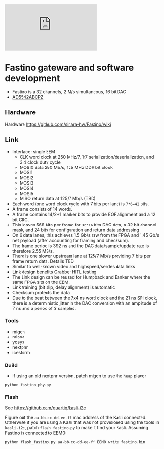 [![QUARTIQ Matrix Chat](https://img.shields.io/matrix/quartiq:matrix.org)](https://matrix.to/#/#quartiq:matrix.org)

# Fastino gateware and software development

* Fastino is a 32 channels, 2 M/s simultaneous, 16 bit DAC
* [AD5542ABCPZ](https://www.analog.com/media/en/technical-documentation/data-sheets/AD5512A_5542A.pdf)

## Hardware

Hardware https://github.com/sinara-hw/Fastino/wiki

## Link

* Interface: single EEM
    * CLK word clock at 250 MHz/7, 1:7 serialization/deserialization, and 3:4 clock duty cycle
    * MOSI0 data 250 Mb/s, 125 MHz DDR bit clock
    * MOSI1
    * MOSI2
    * MOSI3
    * MOSI4
    * MOSI5
    * MISO return data at 125/7 Mb/s (TBD)
* Each word (one word clock cycle with 7 bits per lane) is `7*6=42` bits.
* A frame consists of 14 words.
* A frame contains 14/2+1 marker bits to provide EOF alignment and a 12 bit CRC.
* This leaves 568 bits per frame for `32*16` bits DAC data, a 32 bit channel
  mask, and 24 bits for configuration and return data addressing
* On 6 data lanes, this achieves 1.5 Gb/s raw from the FPGA and 1.45 Gb/s
  net payload (after accounting for framing and checksum).
* The frame period is 392 ns and the DAC data/sample/update rate is
  therefore 2.55 MS/s.
* There is one slower upstream lane at 125/7 Mb/s providing 7 bits per
  frame return data. Details TBD
* Similar to well-known video and highspeed/serdes data links
* Link design benefits Grabber HITL testing
* The Link design can be reused for Humpback and Banker where the same FPGA sits on the EEM.
* Link training (bit slip, delay alignment) is automatic
* Checksum protects the data
* Due to the beat between the 7x4 ns word clock and the 21 ns SPI clock, there is a deterministic jitter in the DAC conversion with an amplitude of 7 ns and a period of 3 samples.

### Tools

* migen
* misoc
* yosys
* nextpnr
* icestorm

### Build

* If using an old nextpnr version, patch migen to use the `heap` placer

```
python fastino_phy.py
```

### Flash

See https://github.com/quartiq/kasli-i2c

Figure out the `aa-bb-cc-dd-ee-ff` mac address of the Kasli connected. Otherwise
if you are using a Kasli that was not provisioned using the tools in `kasli-i2c`,
patch `flash_fastino.py` to make it find your Kasli. Assuming Fastino is
connected to EEM0:

```
python flash_fastino.py aa-bb-cc-dd-ee-ff EEM0 write fastino.bin
```
